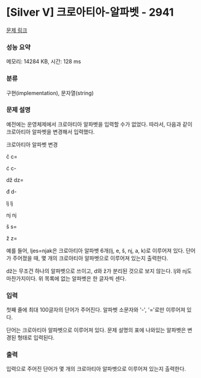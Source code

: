 # [Silver V] 크로아티아-알파벳 - 2941 

[문제 링크](https://www.acmicpc.net/problem/2941) 

### 성능 요약

메모리: 14284 KB, 시간: 128 ms

### 분류

구현(implementation), 문자열(string)

### 문제 설명

예전에는 운영체제에서 크로아티아 알파벳을 입력할 수가 없었다. 따라서, 다음과 같이 크로아티아 알파벳을 변경해서 입력했다.


 
  
   크로아티아 알파벳
   변경
  
 
 
  
   č
   c=
  
  
   ć
   c-
  
  
   dž
   dz=
  
  
   đ
   d-
  
  
   lj
   lj
  
  
   nj
   nj
  
  
   š
   s=
  
  
   ž
   z=
  
 


예를 들어, ljes=njak은 크로아티아 알파벳 6개(lj, e, š, nj, a, k)로 이루어져 있다. 단어가 주어졌을 때, 몇 개의 크로아티아 알파벳으로 이루어져 있는지 출력한다.

dž는 무조건 하나의 알파벳으로 쓰이고, d와 ž가 분리된 것으로 보지 않는다. lj와 nj도 마찬가지이다. 위 목록에 없는 알파벳은 한 글자씩 센다.
### 입력 

 첫째 줄에 최대 100글자의 단어가 주어진다. 알파벳 소문자와 '-', '='로만 이루어져 있다.

단어는 크로아티아 알파벳으로 이루어져 있다. 문제 설명의 표에 나와있는 알파벳은 변경된 형태로 입력된다.
### 출력 

 입력으로 주어진 단어가 몇 개의 크로아티아 알파벳으로 이루어져 있는지 출력한다.


